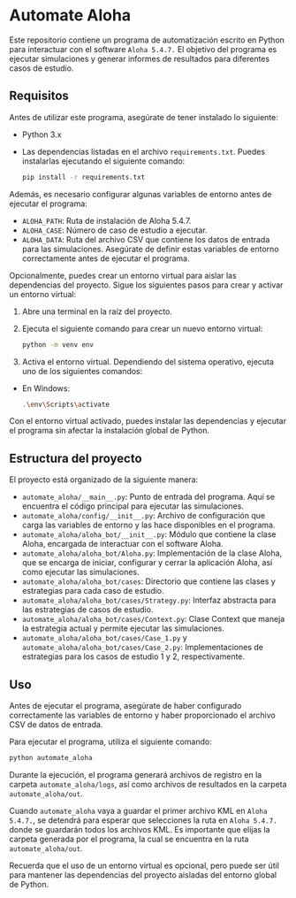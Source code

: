 # Automate Aloha

Este repositorio contiene un programa de automatización escrito en Python para interactuar con el software `Aloha 5.4.7.` El objetivo del programa es ejecutar simulaciones y generar informes de resultados para diferentes casos de estudio.

## Requisitos

Antes de utilizar este programa, asegúrate de tener instalado lo siguiente:

- Python 3.x
- Las dependencias listadas en el archivo `requirements.txt`. Puedes instalarlas ejecutando el siguiente comando:

  ```bash
  pip install -r requirements.txt
  ```

Además, es necesario configurar algunas variables de entorno antes de ejecutar el programa:

- `ALOHA_PATH`: Ruta de instalación de Aloha 5.4.7.
- `ALOHA_CASE`: Número de caso de estudio a ejecutar.
- `ALOHA_DATA`: Ruta del archivo CSV que contiene los datos de entrada para las simulaciones.
Asegúrate de definir estas variables de entorno correctamente antes de ejecutar el programa.

Opcionalmente, puedes crear un entorno virtual para aislar las dependencias del proyecto. Sigue los siguientes pasos para crear y activar un entorno virtual:

1. Abre una terminal en la raíz del proyecto.

2. Ejecuta el siguiente comando para crear un nuevo entorno virtual:

    ```bash
    python -m venv env
    ```

3. Activa el entorno virtual. Dependiendo del sistema operativo, ejecuta uno de los siguientes comandos:

- En Windows:

  ```bash
  .\env\Scripts\activate
  ```

Con el entorno virtual activado, puedes instalar las dependencias y ejecutar el programa sin afectar la instalación global de Python.

## Estructura del proyecto

El proyecto está organizado de la siguiente manera:

- `automate_aloha/__main__.py`: Punto de entrada del programa. Aquí se encuentra el código principal para ejecutar las simulaciones.
- `automate_aloha/config/__init__.py`: Archivo de configuración que carga las variables de entorno y las hace disponibles en el programa.
- `automate_aloha/aloha_bot/__init__.py`: Módulo que contiene la clase Aloha, encargada de interactuar con el software Aloha.
- `automate_aloha/aloha_bot/Aloha.py`: Implementación de la clase Aloha, que se encarga de iniciar, configurar y cerrar la aplicación Aloha, así como ejecutar las simulaciones.
- `automate_aloha/aloha_bot/cases`: Directorio que contiene las clases y estrategias para cada caso de estudio.
- `automate_aloha/aloha_bot/cases/Strategy.py`: Interfaz abstracta para las estrategias de casos de estudio.
- `automate_aloha/aloha_bot/cases/Context.py`: Clase Context que maneja la estrategia actual y permite ejecutar las simulaciones.
- `automate_aloha/aloha_bot/cases/Case_1.py` y `automate_aloha/aloha_bot/cases/Case_2.py`: Implementaciones de estrategias para los casos de estudio 1 y 2, respectivamente.

## Uso

Antes de ejecutar el programa, asegúrate de haber configurado correctamente las variables de entorno y haber proporcionado el archivo CSV de datos de entrada.

Para ejecutar el programa, utiliza el siguiente comando:

```bash
python automate_aloha
```

Durante la ejecución, el programa generará archivos de registro en la carpeta `automate_aloha/logs`, así como archivos de resultados en la carpeta `automate_aloha/out`.

Cuando `automate_aloha` vaya a guardar el primer archivo KML en `Aloha 5.4.7.`, se detendrá para esperar que selecciones la ruta en `Aloha 5.4.7.` donde se guardarán todos los archivos KML. Es importante que elijas la carpeta generada por el programa, la cual se encuentra en la ruta `automate_aloha/out`.

Recuerda que el uso de un entorno virtual es opcional, pero puede ser útil para mantener las dependencias del proyecto aisladas del entorno global de Python.
